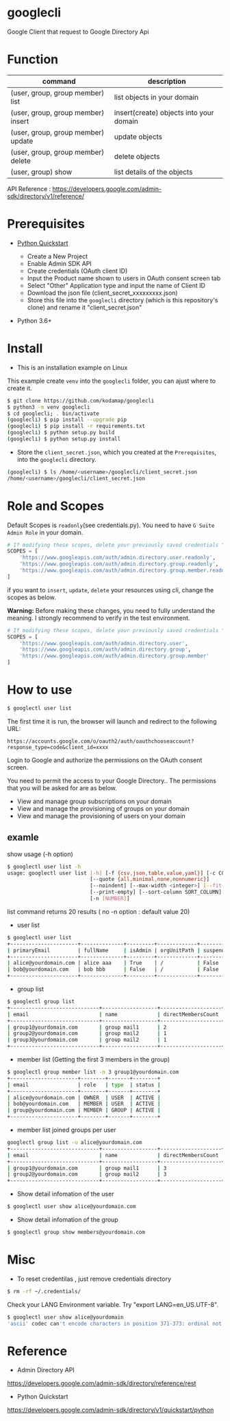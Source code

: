 # googlecli

Google Client that request to  Google Directory Api

# Function

| command | description |
| -- | --- |
| (user, group, group member) list | list objects in your domain |
| (user, group, group member) insert | insert(create) objects into your domain |
| (user, group, group member) update | update objects |
| (user, group, group member) delete | delete objects |
| (user, group) show | list details of the objects |


API Reference : 
https://developers.google.com/admin-sdk/directory/v1/reference/

# Prerequisites

- [Python Quickstart](https://developers.google.com/admin-sdk/directory/v1/quickstart/python)
  - Create a New Project
  - Enable Admin SDK API
  - Create credentials (OAuth client ID)
  - Input the Product name shown to users in OAuth consent screen tab
  - Select "Other" Application type and input the name of Client ID
  - Download the json file (client_secret_xxxxxxxxx.json)
  - Store this file into the `googlecli` directory (which is this repository's clone) and rename it "client_secret.json"

- Python 3.6+

# Install 

- This is an installation example on Linux

This example create `venv` into the `googlecli` folder, you can ajust where to create it. 

```sh
$ git clone https://github.com/kodamap/googlecli
$ python3 -m venv googlecli
$ cd googlecli; . bin/activate
(googlecli) $ pip install --upgrade pip
(googlecli) $ pip install -r requirements.txt
(googlecli) $ python setup.py build
(googlecli) $ python setup.py install
```

- Store the `client_secret.json`, which you created at the `Prerequisites`, into the `googlecli` directory.

```sh
(googlecli) $ ls /home/<username>/googlecli/client_secret.json
/home/<username>/googlecli/client_secret.json
```


# Role and Scopes

Default Scopes is `readonly`(see credentials.py). You need to have `G Suite Admin Role` in your domain. 

```py
# If modifying these scopes, delete your previously saved credentials "./.credentials/"
SCOPES = [
    'https://www.googleapis.com/auth/admin.directory.user.readonly',
    'https://www.googleapis.com/auth/admin.directory.group.readonly',
    'https://www.googleapis.com/auth/admin.directory.group.member.readonly'
]
```

if you want to `insert`, `update`, `delete` your resources using cli, change the scopes as below.

**Warning:** Before making these changes, you need to fully understand the meaning. I strongly recommend to verify  in the test environment.

```py
# If modifying these scopes, delete your previously saved credentials "./.credentials/"
SCOPES = [
    'https://www.googleapis.com/auth/admin.directory.user',
    'https://www.googleapis.com/auth/admin.directory.group',
    'https://www.googleapis.com/auth/admin.directory.group.member'
]
```


# How to use

```sh
$ googlectl user list
```

The first time it is run, the browser will launch and redirect to the following URL:

```
https://accounts.google.com/o/oauth2/auth/oauthchooseaccount?response_type=code&client_id=xxxx
```

Login to Google and authorize the permissions on the OAuth consent screen.

You need to permit the access to your Google Directory..
The permissions that you will be asked for are as below.

 - View and manage group subscriptions on your domain
 - View and manage the provisioning of groups on your domain
 - View and manage the provisioning of users on your domain


## examle

show usage (-h option)

```sh
$ googlectl user list -h
usage: googlectl user list [-h] [-f {csv,json,table,value,yaml}] [-c COLUMN]
                           [--quote {all,minimal,none,nonnumeric}]
                           [--noindent] [--max-width <integer>] [--fit-width]
                           [--print-empty] [--sort-column SORT_COLUMN]
                           [-n [NUMBER]]
```

list command returns 20 results ( no -n option : default value 20)

- user list

```sh
$ googlectl user list
+----------------------+--------------+---------+-------------+-----------+--------------------------+--------------------------+
| primaryEmail         | fullName     | isAdmin | orgUnitPath | suspended | creationTime             | lastLoginTime            |
+----------------------+--------------+---------+-------------+-----------+--------------------------+--------------------------+
| alice@yourdomain.com | alice aaa    | True    | /           | False     | 2010-01-01T00:00:00.000Z | 2018-01-01T00:00:00.000Z |
| bob@yourdomain.com   | bob bbb      | False   | /           | False     | 2010-01-01T00:00:00.000Z | 2018-01-01T00:00:00.000Z |
+----------------------+--------------+---------+-------------+-----------+--------------------------+--------------------------+
```

- group list

```sh
$ googlectl group list
+-----------------------------+------------------+--------------------+--------------+--------------+
| email                       | name             | directMembersCount | description  | adminCreated |
+-----------------------------+------------------+--------------------+--------------+--------------+
| group1@yourdomain.com       | group mail1      | 2                  | xxxxxxxxx    |  False       |
| group2@yourdomain.com       | group mail2      | 1                  | xxxxxxxxx    |  True        |
| group3@yourdomain.com       | group mail2      | 1                  | xxxxxxxxx    |  True        |
+-----------------------------+------------------+--------------------+--------------+--------------+
```

- member list (Getting the first 3 members in the group)

```sh
$ googlectl group member list -n 3 group1@yourdomain.com
+----------------------+--------+-------+--------+
| email                | role   | type  | status |
+----------------------+--------+-------+--------+
| alice@yourdomain.com | OWNER  | USER  | ACTIVE |
| bob@yourdomain.com   | MEMBER | USER  | ACTIVE |
| group@yourdomain.com | MEMBER | GROUP | ACTIVE |
+----------------------+--------+-------+--------+
```

- member list joined groups per user

```sh
googlectl group list -u alice@yourdomain.com
+-----------------------------+------------------+--------------------+--------------+--------------+
| email                       | name             | directMembersCount | description  | adminCreated |
+-----------------------------+------------------+--------------------+--------------+--------------+
| group1@yourdomain.com       | group mail1      | 3                  | xxxxxxxxx    |  False       |
| group2@yourdomain.com       | group mail2      | 3                  | xxxxxxxxx    |  True        |
+-----------------------------+------------------+--------------------+--------------+--------------+
```




- Show detail infomation of the user

```sh
$ googlectl user show alice@yourdomain.com
```

- Show detail infomation of the group

```sh
$ googlectl group show members@yourdomain.com
```

# Misc

- To reset credentilas , just remove credentials directory

```sh
$ rm -rf ~/.credentials/
```


Check your LANG Environment variable. Try "export LANG=en_US.UTF-8".

```sh
$ googlectl user show alice@yourdomain
'ascii' codec can't encode characters in position 371-373: ordinal not in range(128)
```

# Reference

- Admin Directory API

https://developers.google.com/admin-sdk/directory/reference/rest

- Python Quickstart

https://developers.google.com/admin-sdk/directory/v1/quickstart/python

